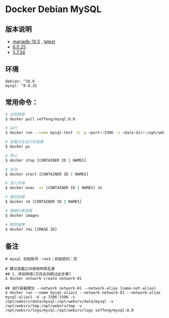 # Docker Debian MySQL

## 版本说明

* [mariadb-10.5](https://github.com/seffeng/docker-mysql/tree/mariadb) , [latest](https://github.com/seffeng/docker-mysql/tree/mariadb)
* [8.0.25](https://github.com/seffeng/docker-mysql)
* [5.7.34](https://github.com/seffeng/docker-mysql/tree/5.7)

## 环境

```
debian: ^10.0
mysql: ^8.0.25
```

## 常用命令：

```sh
# 拉取镜像
$ docker pull seffeng/mysql:8.0

# 运行
$ docker run --name mysql-test -d -p <port>:3306 -v <data-dir>:/opt/websrv/data/mysql -v <tmp-dir>:/opt/websrv/tmp -v <log-dir>:/opt/websrv/logs seffeng/mysql:8.0

# 查看正在运行的容器
$ docker ps

# 停止
$ docker stop [CONTAINER ID | NAMES]

# 启动
$ docker start [CONTAINER ID | NAMES]

# 进入终端
$ docker exec -it [CONTAINER ID | NAMES] sh

# 删除容器
$ docker rm [CONTAINER ID | NAMES]

# 镜像列表查看
$ docker images

# 删除镜像
$ docker rmi [IMAGE ID]
```

## 备注

```
# mysql 初始账号：root；初始密码：空
```
```shell
# 建议容器之间使用网络互通
## 1、添加网络[已存在则跳过此步骤]
$ docker network create network-01

## 运行容器增加 --network network-01 --network-alias [name-net-alias]
$ docker run --name mysql-alias1 --network network-01 --network-alias mysql-alias1 -d -p 3306:3306 -v /opt/websrv/data/mysql:/opt/websrv/data/mysql -v /opt/websrv/tmp:/opt/websrv/tmp -v /opt/websrv/logs/mysql:/opt/websrv/logs seffeng/mysql:8.0
```